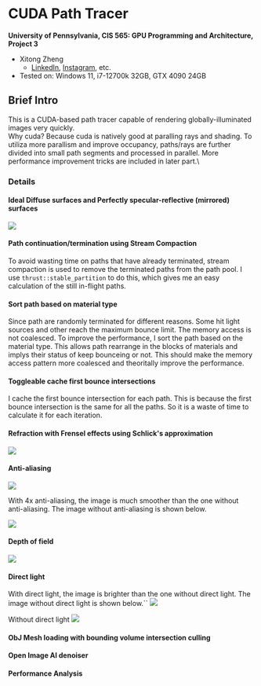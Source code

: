 CUDA Path Tracer
================

**University of Pennsylvania, CIS 565: GPU Programming and Architecture, Project 3**

* Xitong Zheng
  * [LinkedIn](https://www.linkedin.com/in/xitong-zheng-5b6543205/), [Instagram](https://www.instagram.com/simonz_zheng/), etc.
* Tested on: Windows 11, i7-12700k 32GB, GTX 4090 24GB

## Brief Intro
This is a CUDA-based path tracer capable of rendering globally-illuminated images very quickly. \
Why cuda? Because cuda is natively good at paralling rays and shading. To utiliza more parallism and improve occupancy, paths/rays are further divided into small path segments and processed in parallel. More performance improvement tricks are included in later part.\

### Details

#### Ideal Diffuse surfaces and Perfectly specular-reflective (mirrored) surfaces

![](./img/image1.png)

#### Path continuation/termination using Stream Compaction

To avoid wasting time on paths that have already terminated, stream compaction is used to remove the terminated paths from the path pool. I use `thrust::stable_partition` to do this, which gives me an easy calculation of the still in-flight paths.

#### Sort path based on material type

Since path are randomly terminated for different reasons. Some hit light sources and other reach the maximum bounce limit. The memory access is not coalesced. To improve the performance, I sort the path based on the material type. This allows path rearrange in the blocks of materials and implys their status of keep bounceing or not. This should make the memory access pattern more coalesced and theoritally improve the performance.

#### Toggleable cache first bounce intersections
I cache the first bounce intersection for each path. This is because the first bounce intersection is the same for all the paths. So it is a waste of time to calculate it for each iteration.

#### Refraction with Frensel effects using Schlick's approximation

![](./img/refraction.png)

#### Anti-aliasing
![](./img/withantiliasing.png)

With 4x anti-aliasing, the image is much smoother than the one without anti-aliasing. The image without anti-aliasing is shown below.

![](./img/withoutantiliasing.png)
#### Depth of field
![](./img/depthoffield.png)

#### Direct light

With direct light, the image is brighter than the one without direct light. The image without direct light is shown below.``
![](./img/withdirectlight.png)

Without direct light
![](./img/withoutdirectlight.png)

#### ObJ Mesh loading with bounding volume intersection culling

#### Open Image AI denoiser

#### Performance Analysis